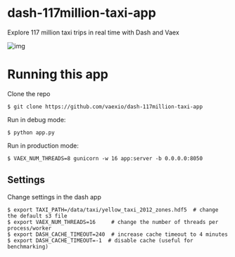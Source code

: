 # dash-117million-taxi-app
Explore 117 million taxi trips in real time with Dash and Vaex

![img](https://user-images.githubusercontent.com/1765949/83561844-d2a44300-a518-11ea-913f-6293b469df08.png)

# Running this app

Clone the repo
```
$ git clone https://github.com/vaexio/dash-117million-taxi-app
```

Run in debug mode:
```
$ python app.py
```

Run in production mode:
```
$ VAEX_NUM_THREADS=8 gunicorn -w 16 app:server -b 0.0.0.0:8050
```

## Settings
Change settings in the dash app
```
$ export TAXI_PATH=/data/taxi/yellow_taxi_2012_zones.hdf5  # change the default s3 file
$ export VAEX_NUM_THREADS=16     # change the number of threads per process/worker
$ export DASH_CACHE_TIMEOUT=240  # increase cache timeout to 4 minutes
$ export DASH_CACHE_TIMEOUT=-1  # disable cache (useful for benchmarking)
```

